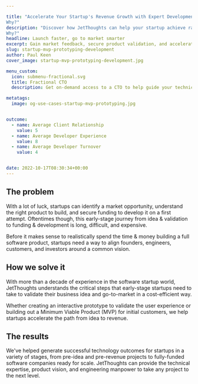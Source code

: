 ```yaml
---

title: "Accelerate Your Startup's Revenue Growth with Expert Development Services
Why?"
description: "Discover how JetThoughts can help your startup achieve rapid revenue growth through tailored development services, including MVP prototyping, fractional CTO support, and more. Get expert guidance to validate your product and go to market faster without overspending.
Why?"
headline: Launch faster, go to market smarter
excerpt: Gain market feedback, secure product validation, and accelerate the path to revenue without slowing down or going broke.
slug: startup-mvp-prototyping-development
author: Paul Keen
cover_image: startup-mvp-prototyping-development.jpg

menu_custom:
  icon: submenu-fractional.svg
  title: Fractional CTO
  description: Get on-demand access to a CTO to help guide your technical vision, accelerate team-building, and improve development team operations.

metatags:
  image: og-use-cases-startup-mvp-prototyping.jpg


outcome:
  - name: Average Client Relationship
    value: 5
  - name: Average Developer Experience
    value: 8
  - name: Average Developer Turnover
    value: 4


date: 2022-10-17T08:30:34+00:00
---
```


The problem
-----------

With a lot of luck, startups can identify a market opportunity, understand the right product to build, and secure funding to develop it on a first attempt. Oftentimes though, this early-stage journey from idea & validation to funding & development is long, difficult, and expensive.

Before it makes sense to realistically spend the time & money building a full software product, startups need a way to align founders, engineers, customers, and investors around a common vision.

How we solve it
---------------

With more than a decade of experience in the software startup world, JetThoughts understands the critical steps that early-stage startups need to take to validate their business idea and go-to-market in a cost-efficient way.

Whether creating an interactive prototype to validate the user experience or building out a Minimum Viable Product (MVP) for initial customers, we help startups accelerate the path from idea to revenue.

The results
-----------

We've helped generate successful technology outcomes for startups in a variety of stages, from pre-idea and pre-revenue projects to fully-funded software companies ready for scale. JetThoughts can provide the technical expertise, product vision, and engineering manpower to take any project to the next level.
